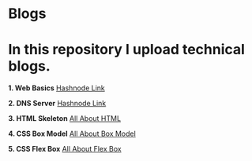 # Blogs

# In this repository I upload technical blogs.

**1. Web Basics**
      [Hashnode Link](https://web-basics.hashnode.dev/web-basics)

**2. DNS Server**
      [Hashnode Link](https://dns-internal.hashnode.dev/dns-magic-and-internals)

**3. HTML Skeleton**
      [All About HTML](https://html-skeleton.hashnode.dev/html-basics-the-web-skeleton)

**4. CSS Box Model**
      [All About Box Model](https://styling-web.hashnode.dev/css-basics-box-model)

**5. CSS Flex Box**
      [All About Flex Box](https://all-about-flex-box.hashnode.dev/all-about-flex-box)

